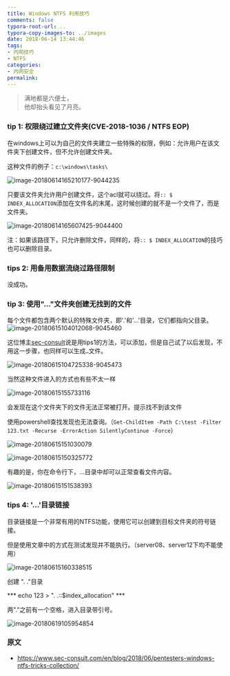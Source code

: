 ```yaml
---
title: Windows NTFS 利用技巧
comments: false
typora-root-url: ..
typora-copy-images-to: ../images
date: 2018-06-14 13:44:46
tags:
- 内网技巧
- NTFS
categories:
- 内网安全
permalink:
---
```

<blockquote class="blockquote-center">满地都是六便士，<br>他却抬头看见了月亮。</blockquote>

### tip 1: 权限绕过建立文件夹(**CVE-2018-1036 / NTFS EOP**)

在windows上可以为自己的文件夹建立一些特殊的权限，例如：允许用户在该文件夹下创建文件，但不允许创建文件夹。

这种文件的例子：```c:\windows\tasks\```

![image-20180614165210177-9044235](/images/image-20180614165210177-9044235.png)

只要该文件夹允许用户创建文件，这个acl就可以绕过。将```:: $ INDEX_ALLOCATION```添加在文件名的末尾，这时候创建的就不是一个文件了，而是文件夹。

![image-20180614165607425-9044400](/images/image-20180614165607425-9044400.png)

注：如果该路径下，只允许删除文件，同样的，将```:: $ INDEX_ALLOCATION```的技巧也可以删除目录。



### tips 2: 用备用数据流绕过路径限制

没成功。

### tip 3: 使用"…"文件夹创建无找到的文件

每个文件都包含两个默认的特殊文件夹，即'.'和'…'目录，它们都指向父目录。![image-20180615104012068-9045460](/images/image-20180615104012068-9045460.png)

这位博主[sec-consult](https://www.sec-consult.com)说是用tips1的方法，可以添加，但是自己试了以后发现，不用这一步骤，也同样可以生成```…```文件。

![image-20180615104725338-9045473](/images/image-20180615104725338-9045473.png)

当然这种文件进入的方式也有些不太一样

![image-20180615155733116](/images/image-20180615155733116.png)

会发现在这个文件夹下的文件无法正常被打开。提示找不到该文件

使用powershell查找发现也无法查询。（```Get-ChildItem -Path C:\test -Filter 123.txt -Recurse -ErrorAction SilentlyContinue -Force```）

![image-20180615151030079](/images/image-20180615151030079.png)

![image-20180615150325772](/images/image-20180615150325772.png)

有趣的是，你在命令行下，…目录中却可以正常查看文件内容。

![image-20180615151538393](/images/image-20180615151538393.png)



### tips 4: '…'目录链接

目录链接是一个非常有用的NTFS功能，使用它可以创建到目标文件夹的符号链接。

但是使用文章中的方式在测试发现并不能执行。（server08、server12下均不能使用）

![image-20180615160338515](/images/image-20180615160338515.png)

创建 ". ."目录

*** echo 123 > ". .::$index_allocation" ***

两"."之前有一个空格，进入目录带引号。

![image-20180619105954854](/images/image-20180619105954854.png)





### 原文

* https://www.sec-consult.com/en/blog/2018/06/pentesters-windows-ntfs-tricks-collection/